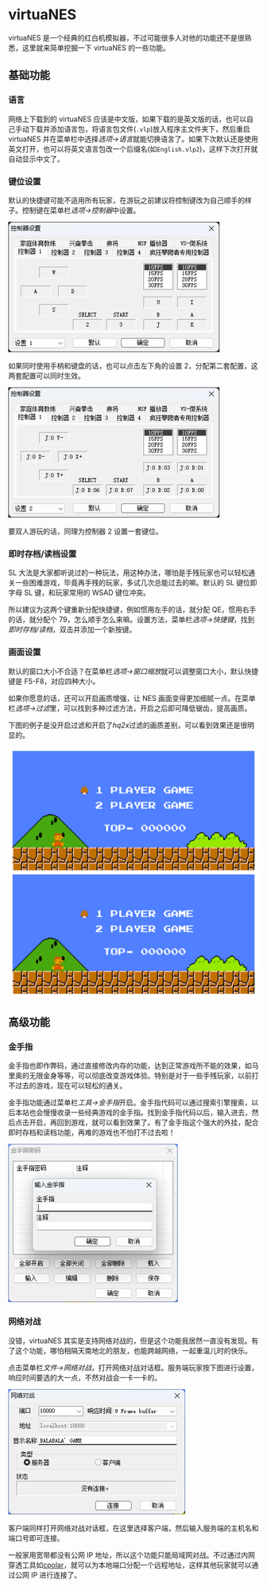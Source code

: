 # virtuaNES

virtuaNES 是一个经典的红白机模拟器，不过可能很多人对他的功能还不是很熟悉，这里就来简单挖掘一下 virtuaNES 的一些功能。

## 基础功能

### 语言

网络上下载到的 virtuaNES 应该是中文版，如果下载的是英文版的话，也可以自己手动下载并添加语言包，将语言包文件(`.vlp`)放入程序主文件夹下，然后重启 virtuaNES 并在菜单栏中选择*选项->语言*就能切换语言了。如果下次默认还是使用英文打开，也可以将英文语言包改一个后缀名(如`English.vlp2`)，这样下次打开就自动显示中文了。

### 键位设置

默认的快捷键可能不适用所有玩家，在游玩之前建议将控制键改为自己顺手的样子。控制键在菜单栏*选项->控制器*中设置。

![](./nes-controller-config.png)

如果同时使用手柄和键盘的话，也可以点击左下角的设置 2，分配第二套配置，这两套配置可以同时生效。

![](./nes-controller-config2.png)

要双人游玩的话，同理为控制器 2 设置一套键位。

### 即时存档/读档设置

SL 大法是大家都听说过的一种玩法，用这种办法，哪怕是手残玩家也可以轻松通关一些困难游戏，毕竟再手残的玩家，多试几次总能过去的嘛。默认的 SL 键位即字母 SL 键，和玩家常用的 WSAD 键位冲突。

所以建议为这两个键重新分配快捷键，例如惯用左手的话，就分配 QE，惯用右手的话，就分配个 79，怎么顺手怎么来嘛。设置方法，菜单栏*选项->快捷键*，找到*即时存档/读档*，双击并添加一个新按键。

### 画面设置

默认的窗口大小不合适？在菜单栏*选项->窗口缩放*就可以调整窗口大小，默认快捷键是 F5-F8，对应四种大小。

如果你愿意的话，还可以开启画质增强，让 NES 画面变得更加细腻一点。在菜单栏*选项->过滤*里，可以找到多种过滤方法，开启之后即可降低锯齿，提高画质。

下图的例子是没开启过滤和开启了*hq2x*过滤的画质差别，可以看到效果还是很明显的。

![](./nes-quality-compare.png)

## 高级功能

### 金手指

金手指也即作弊码，通过直接修改内存的功能，达到正常游戏所不能的效果，如马里奥的无限金身等等，可以彻底改变游戏体验。特别是对于一些手残玩家，以前打不过去的游戏，现在可以轻松的通关。

金手指功能通过菜单栏*工具->金手指*开启。金手指代码可以通过搜索引擎搜索，以后本站也会慢慢收录一些经典游戏的金手指。找到金手指代码以后，输入进去，然后点击开启，再回到游戏，就可以看到效果了。有了金手指这个强大的外挂，配合即时存档和读档功能，再难的游戏也不怕打不过去啦！

![](./nes-goldfinger.png)

### 网络对战

没错，virtuaNES 其实是支持网络对战的，但是这个功能我居然一直没有发现。有了这个功能，哪怕相隔天南地北的朋友，也能跨越网络，一起重温儿时的快乐。

点击菜单栏*文件->网络对战*，打开网络对战对话框。服务端玩家按下图进行设置，响应时间要选的大一点，不然对战会一卡一卡的。

![](./nes-network-coop.png)

客户端同样打开网络对战对话框，在这里选择客户端，然后输入服务端的主机名和端口号即可连接。

一般家用宽带都没有公网 IP 地址，所以这个功能只能局域网对战。不过通过内网穿透工具如[cpolar](https://www.cpolar.com)，就可以为本地端口分配一个远程地址，这样其他玩家就可以通过公网 IP 进行连接了。
